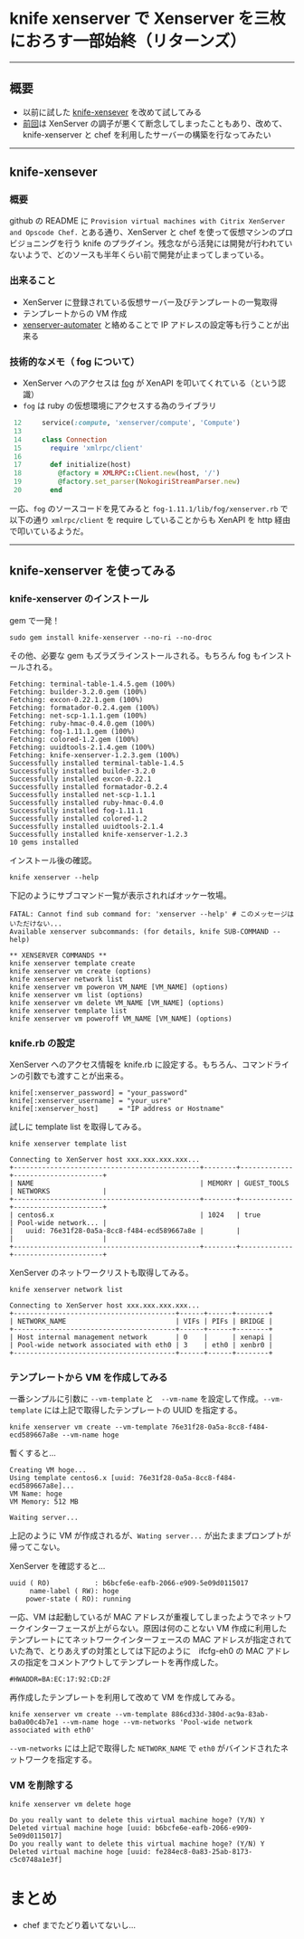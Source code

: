 # knife xenserver で Xenserver を三枚におろす一部始終（リターンズ）

***

## 概要

 * 以前に試した [knife-xensever](https://github.com/bvox/knife-xenserver) を改めて試してみる
 * [前回](http://inokara.hateblo.jp/entry/2013/04/14/094554)は XenServer の調子が悪くて断念してしまったこともあり、改めて、knife-xenserver と chef を利用したサーバーの構築を行なってみたい

***

## knife-xensever

### 概要

github の README に `Provision virtual machines with Citrix XenServer and Opscode Chef.` とある通り、XenServer と chef を使って仮想マシンのプロビジョニングを行う knife のプラグイン。残念ながら活発には開発が行われていないようで、どのソースも半年くらい前で開発が止まってしまっている。

### 出来ること

 * XenServer に登録されている仮想サーバー及びテンプレートの一覧取得
 * テンプレートからの VM 作成
 * [xenserver-automater](https://github.com/krobertson/xenserver-automater) と絡めることで IP アドレスの設定等も行うことが出来る

### 技術的なメモ（ fog について）

 * XenServer へのアクセスは [fog](https://github.com/fog/fog) が XenAPI を叩いてくれている（という認識）
 * `fog` は ruby の仮想環境にアクセスする為のライブラリ

```ruby
 12     service(:compute, 'xenserver/compute', 'Compute')
 13 
 14     class Connection
 15       require 'xmlrpc/client'
 16 
 17       def initialize(host)
 18         @factory = XMLRPC::Client.new(host, '/')
 19         @factory.set_parser(NokogiriStreamParser.new)
 20       end
```

一応、`fog` のソースコードを見てみると `fog-1.11.1/lib/fog/xenserver.rb` で以下の通り `xmlrpc/client` を require していることからも XenAPI を http 経由で叩いているようだ。

***

## knife-xenserver を使ってみる

### knife-xenserver のインストール

gem で一発！

```
sudo gem install knife-xenserver --no-ri --no-droc
```

その他、必要な gem もズラズラインストールされる。もちろん fog もインストールされる。

```
Fetching: terminal-table-1.4.5.gem (100%)
Fetching: builder-3.2.0.gem (100%)
Fetching: excon-0.22.1.gem (100%)
Fetching: formatador-0.2.4.gem (100%)
Fetching: net-scp-1.1.1.gem (100%)
Fetching: ruby-hmac-0.4.0.gem (100%)
Fetching: fog-1.11.1.gem (100%)
Fetching: colored-1.2.gem (100%)
Fetching: uuidtools-2.1.4.gem (100%)
Fetching: knife-xenserver-1.2.3.gem (100%)
Successfully installed terminal-table-1.4.5
Successfully installed builder-3.2.0
Successfully installed excon-0.22.1
Successfully installed formatador-0.2.4
Successfully installed net-scp-1.1.1
Successfully installed ruby-hmac-0.4.0
Successfully installed fog-1.11.1
Successfully installed colored-1.2
Successfully installed uuidtools-2.1.4
Successfully installed knife-xenserver-1.2.3
10 gems installed
```

インストール後の確認。

```
knife xenserver --help
```

下記のようにサブコマンド一覧が表示されればオッケー牧場。

```
FATAL: Cannot find sub command for: 'xenserver --help' # このメッセージはいただけない...
Available xenserver subcommands: (for details, knife SUB-COMMAND --help)

** XENSERVER COMMANDS **
knife xenserver template create
knife xenserver vm create (options)
knife xenserver network list
knife xenserver vm poweron VM_NAME [VM_NAME] (options)
knife xenserver vm list (options)
knife xenserver vm delete VM_NAME [VM_NAME] (options)
knife xenserver template list
knife xenserver vm poweroff VM_NAME [VM_NAME] (options)
```

### knife.rb の設定

XenServer へのアクセス情報を knife.rb に設定する。もちろん、コマンドラインの引数でも渡すことが出来る。

```
knife[:xenserver_password] = "your_password"
knife[:xenserver_username] = "your_usre"
knife[:xenserver_host]     = "IP address or Hostname"
```

試しに template list を取得してみる。

```
knife xenserver template list
```

```
Connecting to XenServer host xxx.xxx.xxx.xxx...
+----------------------------------------------+--------+-------------+----------------------+
| NAME                                         | MEMORY | GUEST_TOOLS | NETWORKS             |
+----------------------------------------------+--------+-------------+----------------------+
| centos6.x                                    | 1024   | true        | Pool-wide network... |
|   uuid: 76e31f28-0a5a-8cc8-f484-ecd589667a8e |        |             |                      |
+----------------------------------------------+--------+-------------+----------------------+
```

XenServer のネットワークリストも取得してみる。

```
knife xenserver network list
```

```
Connecting to XenServer host xxx.xxx.xxx.xxx...
+----------------------------------------+------+------+--------+
| NETWORK_NAME                           | VIFs | PIFs | BRIDGE |
+----------------------------------------+------+------+--------+
| Host internal management network       | 0    |      | xenapi |
| Pool-wide network associated with eth0 | 3    | eth0 | xenbr0 |
+----------------------------------------+------+------+--------+
```

### テンプレートから VM を作成してみる

一番シンプルに引数に `--vm-template` と　`--vm-name` を設定して作成。`--vm-template` には上記で取得したテンプレートの UUID を指定する。

```
knife xenserver vm create --vm-template 76e31f28-0a5a-8cc8-f484-ecd589667a8e --vm-name hoge
```

暫くすると...

```
Creating VM hoge...
Using template centos6.x [uuid: 76e31f28-0a5a-8cc8-f484-ecd589667a8e]...
VM Name: hoge
VM Memory: 512 MB

Waiting server...
```

上記のように VM が作成されるが、`Wating server...` が出たままプロンプトが帰ってこない。

XenServer を確認すると...

```
uuid ( RO)           : b6bcfe6e-eafb-2066-e909-5e09d0115017
     name-label ( RW): hoge
    power-state ( RO): running
```

一応、VM は起動しているが MAC アドレスが重複してしまったようでネットワークインターフェースが上がらない。原因は何のことない VM 作成に利用したテンプレートにてネットワークインターフェースの MAC アドレスが指定されていた為で、とりあえずの対策としては下記のように　ifcfg-eh0 の MAC アドレスの指定をコメントアウトしてテンプレートを再作成した。

```
#HWADDR=BA:EC:17:92:CD:2F
```

再作成したテンプレートを利用して改めて VM を作成してみる。

```
knife xenserver vm create --vm-template 886cd33d-380d-ac9a-83ab-ba0a00c4b7e1 --vm-name hoge --vm-networks 'Pool-wide network associated with eth0'
```

`--vm-networks` には上記で取得した `NETWORK_NAME` で `eth0` がバインドされたネットワークを指定する。

### VM を削除する 

```
knife xenserver vm delete hoge
```

```
Do you really want to delete this virtual machine hoge? (Y/N) Y
Deleted virtual machine hoge [uuid: b6bcfe6e-eafb-2066-e909-5e09d0115017]
Do you really want to delete this virtual machine hoge? (Y/N) Y
Deleted virtual machine hoge [uuid: fe284ec8-0a83-25ab-8173-c5c0748a1e3f]
```

# まとめ

 * chef までたどり着いてないし...
